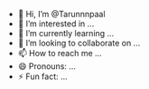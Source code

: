 - 👋 Hi, I’m @Tarunnnpaal
- 👀 I’m interested in ...
- 🌱 I’m currently learning ...
- 💞️ I’m looking to collaborate on ...
- 📫 How to reach me ...
- 😄 Pronouns: ...
- ⚡ Fun fact: ...

<!---
Tarunnnpaal/Tarunnnpaal is a ✨ special ✨ repository because its `README.md` (this file) appears on your GitHub profile.
You can click the Preview link to take a look at your changes.
--->
